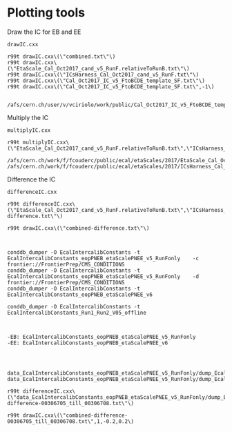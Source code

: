 Plotting tools
====

Draw the IC for EB and EE


    drawIC.cxx
    
    r99t drawIC.cxx\(\"combined.txt\"\)
    r99t drawIC.cxx\(\"EtaScale_Cal_Oct2017_cand_v5_RunF.relativeToRunB.txt\"\)
    r99t drawIC.cxx\(\"ICsHarness_Cal_Oct2017_cand_v5_RunF.txt\"\)
    r99t drawIC.cxx\(\"Cal_Oct2017_IC_v5_FtoBCDE_template_SF.txt\"\)
    r99t drawIC.cxx\(\"Cal_Oct2017_IC_v5_FtoBCDE_template_SF.txt\",-1\)
 
 
    /afs/cern.ch/user/v/vciriolo/work/public/Cal_Oct2017_IC_v5_FtoBCDE_template_SF.txt

 



Multiply the IC


    multiplyIC.cxx
    
    r99t multiplyIC.cxx\(\"EtaScale_Cal_Oct2017_cand_v5_RunF.relativeToRunB.txt\",\"ICsHarness_Cal_Oct2017_cand_v5_RunF.txt\",\"combined.txt\"\)
 
    /afs/cern.ch/work/f/fcouderc/public/ecal/etaScales/2017/EtaScale_Cal_Oct2017_cand_v5_RunF.relativeToRunB.txt
    /afs/cern.ch/work/f/fcouderc/public/ecal/etaScales/2017/ICsHarness_Cal_Oct2017_cand_v5_RunF.txt
    



Difference the IC

    differenceIC.cxx
    
    r99t differenceIC.cxx\(\"EtaScale_Cal_Oct2017_cand_v5_RunF.relativeToRunB.txt\",\"ICsHarness_Cal_Oct2017_cand_v5_RunF.txt\",\"combined-difference.txt\"\)

    r99t drawIC.cxx\(\"combined-difference.txt\"\)

    
    
    conddb_dumper -O EcalIntercalibConstants -t EcalIntercalibConstants_eopPNEB_etaScalePNEE_v5_RunFonly    -c frontier://FrontierPrep/CMS_CONDITIONS
    conddb_dumper -O EcalIntercalibConstants -t EcalIntercalibConstants_eopPNEB_etaScalePNEE_v5_RunFonly    -d frontier://FrontierPrep/CMS_CONDITIONS
    conddb_dumper -O EcalIntercalibConstants -t EcalIntercalibConstants_eopPNEB_etaScalePNEE_v6       

    conddb_dumper -O EcalIntercalibConstants -t EcalIntercalibConstants_Run1_Run2_V05_offline       

    
    
    -EB: EcalIntercalibConstants_eopPNEB_etaScalePNEE_v5_RunFonly
    -EE: EcalIntercalibConstants_eopPNEB_etaScalePNEE_v6
    

    
    
    data_EcalIntercalibConstants_eopPNEB_etaScalePNEE_v5_RunFonly/dump_EcalIntercalibConstants__since_00306705_till_00306708.dat
    data_EcalIntercalibConstants_eopPNEB_etaScalePNEE_v5_RunFonly/dump_EcalIntercalibConstants__since_00306705_till_00306708.dat
    
    r99t differenceIC.cxx\(\"data_EcalIntercalibConstants_eopPNEB_etaScalePNEE_v5_RunFonly/dump_EcalIntercalibConstants__since_00306705_till_00306708.dat\",\"data_EcalIntercalibConstants_eopPNEB_etaScalePNEE_v5_RunFonly/dump_EcalIntercalibConstants__since_00306705_till_00306708.dat\",\"combined-difference-00306705_till_00306708.txt\"\)

    r99t drawIC.cxx\(\"combined-difference-00306705_till_00306708.txt\",1,-0.2,0.2\)
    
    
    
    
    